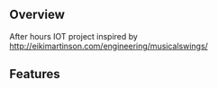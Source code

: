 Overview
---
After hours IOT project inspired by http://eikimartinson.com/engineering/musicalswings/

Features
---

